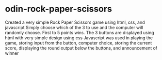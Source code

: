 # odin-rock-paper-scissors

Created a very simple Rock Paper Scissors game using html, css, and javascript
Simply choose which of the 3 to use and the computer will randomly choose. First to 5 points wins.
The 3 buttons are displayed using html with very simple design using css
Javascript was used in playing the game, storing input from the button, computer choice, storing the current score, displaying the round output below the buttons, and announcement of winner